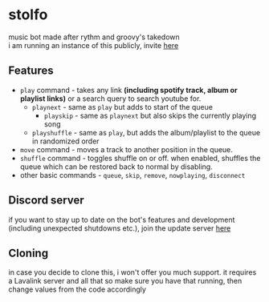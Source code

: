 # stolfo
music bot made after rythm and groovy's takedown<br/>i am running an instance of this publicly, invite [here](https://discord.com/api/oauth2/authorize?client_id=889928187746873344&permissions=412689493312&scope=bot)

## Features
- `play` command - takes any link **(including spotify track, album or playlist links)** or a search query to search youtube for.
    - `playnext` - same as `play` but adds to start of the queue
        - `playskip` - same as `playnext` but also skips the currently playing song
    - `playshuffle` - same as `play`, but adds the album/playlist to the queue in randomized order
- `move` command - moves a track to another position in the queue.
- `shuffle` command - toggles shuffle on or off. when enabled, shuffles the queue which can be restored back to normal by disabling.
- other basic commands - `queue`, `skip`, `remove`, `nowplaying`, `disconnect`

## Discord server
if you want to stay up to date on the bot's features and development (including unexpected shutdowns etc.), join the update server [here](https://discord.gg/scruTsFmZG)

## Cloning
in case you decide to clone this, i won't offer you much support. it requires a Lavalink server and all that so make sure you have that running, then change values from the code accordingly
